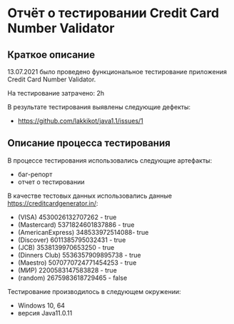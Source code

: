 # Отчёт о тестировании Credit Card Number Validator

## Краткое описание

13.07.2021  было проведено функциональное тестирование приложения Credit Card Number Validator.

На тестирование затрачено: 2h

В результате тестирования выявлены следующие дефекты:
* https://github.com/lakkikot/java1.1/issues/1


## Описание процесса тестирования

В процессе тестирования использовались следующие артефакты:
* баг-репорт
* отчет о тестировании


В качестве тестовых данных использовались данные https://creditcardgenerator.in/:
* (VISA) 4530026132707262 - true
* (Mastercard) 5371824601837886 - true
* (AmericanExpress) 348533972514088- true
* (Discover) 6011385795032431 - true
* (JCB) 3538139970653250 - true
* (Dinners Club)  5536357909895738 - true
* (Maestro) 5070770724771454253 - true
* (МИР) 2200583147583828 - true
* (random) 2675983618729465 - false

Тестирование производилось в следующем окружении:
* Windows 10, 64
* версия Java11.0.11